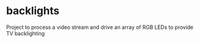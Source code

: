 # backlights
Project to process a video stream and drive an array of RGB LEDs to provide TV backlighting
